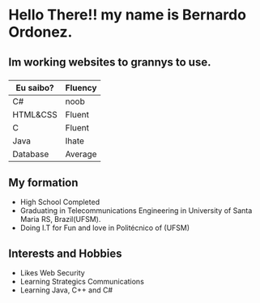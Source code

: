 

<!--
**BernardoOrdonez/BernardoOrdonez** is a ✨ _special_ ✨ repository because its `README.md` (this file) appears on your GitHub profile.

Here are some ideas to get you started:

- 🔭 I’m currently working on ...
- 🌱 I’m currently learning ...
- 👯 I’m looking to collaborate on ...
- 🤔 I’m looking for help with ...
- 💬 Ask me about ...
- 📫 How to reach me: ...
- 😄 Pronouns: ...
- ⚡ Fun fact: ...
-->
# Hello There!! my name is Bernardo Ordonez.
## Im working websites to grannys to use. 
### 

|Eu saibo? | Fluency |
| ----------- | ----------- |
| C# | noob |
| HTML&CSS | Fluent |
| C | Fluent |
| Java | Ihate |
| Database| Average|

## My formation 
- High School Completed
- Graduating in Telecommunications Engineering in University of Santa Maria RS, Brazil(UFSM).
- Doing I.T for Fun and love in Politécnico of (UFSM)

## Interests and Hobbies
-  Likes Web Security
- Learning Strategics Communications
- Learning Java, C++ and C#
